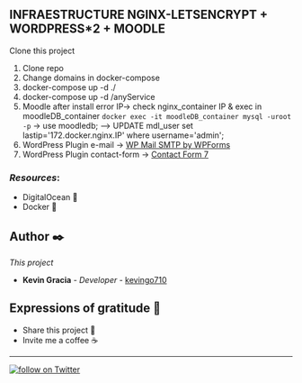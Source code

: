 ## INFRAESTRUCTURE NGINX-LETSENCRYPT + WORDPRESS*2 + MOODLE

Clone this project
  1. Clone repo
  2. Change domains in docker-compose
  2. docker-compose up -d ./
  3. docker-compose up -d /anyService
  4. Moodle after install error IP-> check nginx_container IP & exec in moodleDB_container `docker exec -it moodleDB_container mysql -uroot -p`  -> use moodledb;
  --> UPDATE mdl_user set lastip='172.docker.nginx.IP' where username='admin';
  5. WordPress Plugin e-mail -> [WP Mail SMTP by WPForms](https://es.wordpress.org/plugins/wp-mail-smtp/)
  6. WordPress Plugin contact-form -> [Contact Form 7](https://es.wordpress.org/plugins/contact-form-7/) 

### _Resources_:
* DigitalOcean 🛫
* Docker 🐳




## Author ✒️

_This project_

* **Kevin Gracia** - *Developer* - [kevingo710](https://github.com/kevingo710)



## Expressions of gratitude 🎁

* Share this project 📢
* Invite me a coffee ☕  




---


<p>
    <a href="https://twitter.com/intent/follow?screen_name=kevingrac7">
    <img src="https://img.shields.io/twitter/follow/kevingrac7?style=social"
    alt="follow on Twitter">
    </a>
<p>
